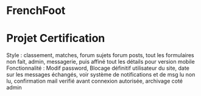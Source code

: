 # FrenchFoot
Projet Certification
=====================

 Style : classement, matches, forum sujets forum posts, tout les formulaires non fait, admin, messagerie, puis affiné tout les détails pour version mobile
 Fonctionnalité : Modif password, Blocage définitif utilisateur du site, date sur les messages échangés, voir système de notifications et de msg lu non lu, confirmation mail verifié avant connexion autorisée, archivage coté admin